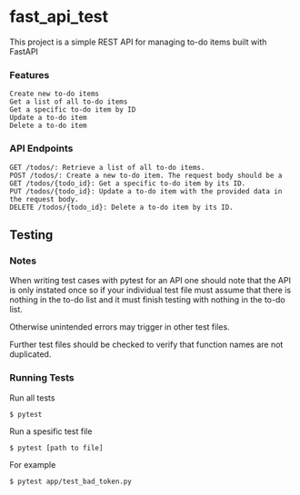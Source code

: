 # fast_api_test

This project is a simple REST API for managing to-do items built with FastAPI

### Features

    Create new to-do items
    Get a list of all to-do items
    Get a specific to-do item by ID
    Update a to-do item
    Delete a to-do item

### API Endpoints

    GET /todos/: Retrieve a list of all to-do items.
    POST /todos/: Create a new to-do item. The request body should be a 
    GET /todos/{todo_id}: Get a specific to-do item by its ID.
    PUT /todos/{todo_id}: Update a to-do item with the provided data in the request body.
    DELETE /todos/{todo_id}: Delete a to-do item by its ID.

## Testing

### Notes
When writing test cases with pytest for an API one should note that the API is only instated once so if your individual test file must assume that there is nothing in the to-do list and it must finish testing with nothing in the to-do list. 

Otherwise unintended errors may trigger in other test files.

Further test files should be checked to verify that function names are not duplicated.

### Running Tests
Run all tests
```
$ pytest
```

Run a spesific test file
```
$ pytest [path to file]
```

For example
```
$ pytest app/test_bad_token.py
```